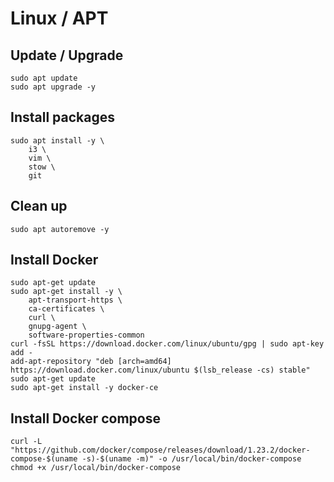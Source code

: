 # Linux / APT

## Update / Upgrade
	sudo apt update 
	sudo apt upgrade -y 

## Install packages

	sudo apt install -y \
		i3 \
		vim \
		stow \
		git 

## Clean up

	sudo apt autoremove -y



## Install Docker

	sudo apt-get update
	sudo apt-get install -y \
	    apt-transport-https \
	    ca-certificates \
	    curl \
	    gnupg-agent \
	    software-properties-common
    curl -fsSL https://download.docker.com/linux/ubuntu/gpg | sudo apt-key add -
    add-apt-repository "deb [arch=amd64] https://download.docker.com/linux/ubuntu $(lsb_release -cs) stable"
   	sudo apt-get update
 	sudo apt-get install -y docker-ce
 	
## Install Docker compose

	curl -L "https://github.com/docker/compose/releases/download/1.23.2/docker-compose-$(uname -s)-$(uname -m)" -o /usr/local/bin/docker-compose
	chmod +x /usr/local/bin/docker-compose